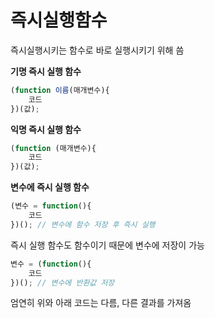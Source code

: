 # 즉시실행함수

즉시실행시키는 함수로 바로 실행시키기 위해 씀

**기명 즉시 실행 함수**

``` javascript
(function 이름(매개변수){
    코드
})(값);
```

**익명 즉시 실행 함수**

``` javascript
(function (매개변수){
    코드
})(값);
```

**변수에 즉시 실행 함수**

``` javascript
(변수 = function(){
    코드
})(); // 변수에 함수 저장 후 즉시 실행
```

즉시 실행 함수도 함수이기 때문에 변수에 저장이 가능

``` javascript
변수 = (function(){
    코드
})(); // 변수에 반환값 저장
```

엄연히 위와 아래 코드는 다름, 다른 결과를 가져옴